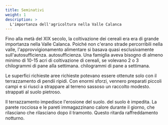 ```yaml
---
title: Seminativi
weight: 1
description: >
  L'importanza dell'agricoltura nella Valle Calanca
---
```


Fino alla metà del XIX secolo, la coltivazione dei cereali era
era di grande importanza nella Valle Calanca. Poiché
non c'erano strade percorribili nella valle,
l'approvvigionamento alimentare si basava quasi esclusivamente sull'autosufficienza.
autosufficienza. Una famiglia aveva bisogno di almeno
minimo di 10-15 acri di coltivazione di cereali,
se volevano 2 o 3 chilogrammi di pane alla settimana.
chilogrammi di pane a settimana. 

Le superfici richieste
aree richieste potevano essere ottenute solo con il terrazzamento
di pendii ripidi. Con
enormi sforzi, vennero preparati piccoli campi
e si riuscì a strappare al terreno sassoso un raccolto modesto.
strappati al suolo pietroso.

Il terrazzamento impedisce l'erosione del suolo.
del suolo è impedita. La parete rocciosa e le
pareti immagazzinano calore durante il giorno, che rilasciano
che rilasciano dopo il tramonto. Questo ritarda
raffreddamento notturno.
